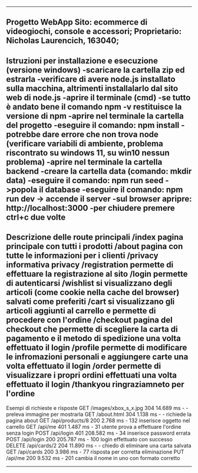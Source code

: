 -----------------------------------------------------
Progetto WebApp
Sito: ecommerce di videogiochi, console e accessori;
Proprietario: Nicholas Laurencich, 163040;
-----------------------------------------------------
Istruzioni per installazione e esecuzione (versione windows)
-scaricare la cartella zip ed estrarla
-verificare di avere node.js installato sulla macchina, altrimenti installalarlo dal sito web di node.js
-aprire il terminale (cmd)
-se tutto è andato bene il comando npm -v restituisce la versione di npm
-aprire nel terminale la cartella del progetto
-eseguire il comando: npm install
-potrebbe dare errore che non trova node (verificare variabili di ambiente, problema riscontrato su windows 11, su win10 nessun problema)
-aprire nel terminale la cartella backend
-creare la cartella data (comando: mkdir data)
-eseguire il comando: npm run seed ->popola il database
-eseguire il comando: npm run dev -> accende il server
-sul browser apripre: http://localhost:3000
-per chiudere premere ctrl+c due volte
-----------------------------------------------------
Descrizione delle route principali
/index pagina principale con tutti i prodotti
/about pagina con tutte le informazioni per i clienti
/privacy informativa privacy 
/registration permette di effettuare la registrazione al sito
/login permette di autenticarsi
/wishlist si visualizzano degli articoli (come cookie nella cache del browser) salvati come preferiti
/cart si visualizzano gli articoli aggiunti al carrello e permette di procedere con l'ordine
/checkout pagina del checkout che permette di scegliere la carta di pagamento e il metodo di spedizione una volta effettuato il login
/profile permette di modificare le infromazioni personali e aggiungere carte una volta effettuato il login
/order permette di visualizzare i propri ordini effettuati una volta effettuato il login 
/thankyou ringraziamneto per l'ordine
-----------------------------------------------------
Esempi di richieste e risposte
GET /images/xbox_s_x.jpg 304 14.689 ms - - preleva immagine per mostrarla
GET /about.html 304 1.138 ms - - richiede la pagina about
GET /api/products/8 200 2.768 ms - 132 inserisce oggetto nel carrello
GET /api/me 401 1.487 ms - 31 utente prova a effettuare l'ordine senza login
POST /api/login 401 208.582 ms - 34 inserisce password errata
POST /api/login 200 205.787 ms - 100 login effettuato con successo
DELETE /api/cards/2 204 11.890 ms - - chiedo di eliminare una carta salvata
GET /api/cards 200 3.986 ms - 77 risposta per corretta eliminazione
PUT /api/me 200 9.532 ms - 201 cambia il nome in uno con formato corretto

-----------------------------------------------------

